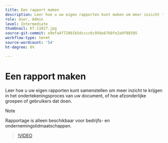 ```yaml
---
title: Een rapport maken
description: Leer hoe u uw eigen rapporten kunt maken om meer inzicht te krijgen in het proces voor het ondertekenen van documenten
role: User, Admin
level: Intermediate
thumbnail: KT-11027.jpg
source-git-commit: e9efa4f72801b5dcccc6c956eb760fe2a9f88595
workflow-type: tm+mt
source-wordcount: '54'
ht-degree: 0%

---
```


# Een rapport maken

Leer hoe u uw eigen rapporten kunt samenstellen om meer inzicht te krijgen in het ondertekeningsproces van uw document, of hoe afzonderlijke groepen of gebruikers dat doen.

>[!NOTE]
>
>Rapportage is alleen beschikbaar voor bedrijfs- en ondernemingslidmaatschappen.

>[!VIDEO](https://video.tv.adobe.com/v/346754?hidetitle=true)
